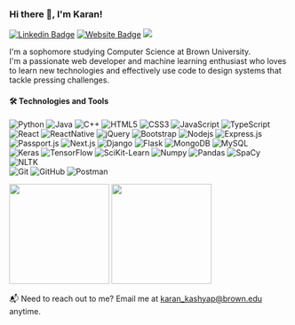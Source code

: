 ### Hi there 👋, I'm Karan!

[![Linkedin Badge](https://img.shields.io/badge/-LinkedIn-0e76a8?style=flat-square&logo=Linkedin&logoColor=white)](https://linkedin.com/in/karan-kashyap04)
[![Website Badge](https://img.shields.io/badge/Website-3b5998?style=flat-square&logo=google-chrome&logoColor=white)](https://karankashyap04.github.io/mysite/)
![](https://visitor-badge.glitch.me/badge?page_id=karankashyap04.karankashyap04)

I'm a sophomore studying Computer Science at Brown University. <br> I'm a passionate web developer and machine learning enthusiast who loves to learn new technologies and effectively use code to design systems that tackle pressing challenges.


#### 🛠 Technologies and Tools
![Python](https://img.shields.io/badge/-Python-black?style=flat-square&logo=Python)
![Java](https://img.shields.io/badge/-java-E34A86?style=flat-square&logo=java)
![C++](https://img.shields.io/badge/-C++-white?style=flat-square&logo=C++)
![HTML5](https://img.shields.io/badge/-HTML5-E34F26?style=flat-square&logo=html5&logoColor=white)
![CSS3](https://img.shields.io/badge/-CSS3-1572B6?style=flat-square&logo=css3)
![JavaScript](https://img.shields.io/badge/-JavaScript-black?style=flat-square&logo=javascript)
![TypeScript](https://img.shields.io/badge/-TypeScript-white?style=flat-square&logo=typescript)
<br>
![React](https://img.shields.io/badge/-React-black?style=flat-square&logo=react)
![ReactNative](https://img.shields.io/badge/-React%20Native-white?style=flat-square&logo=React-native)
![jQuery](https://img.shields.io/badge/-jQuery-blue?style=flat-square&logo=jquery)
![Bootstrap](https://img.shields.io/badge/-Bootstrap-563D7C?style=flat-square&logo=bootstrap)
![Nodejs](https://img.shields.io/badge/-Nodejs-black?style=flat-square&logo=Node.js)
![Express.js](https://img.shields.io/badge/-Expressjs-lightgrey?style=flat-square&logo=Express)
![Passport.js](https://img.shields.io/badge/-Passportjs-white?style=flat-square&logo=Passport)
![Next.js](https://img.shields.io/badge/-Nextjs-blue?style=flat-square&logo=Next.js)
![Django](https://img.shields.io/badge/-Django-black?style=flat-square&logo=django)
![Flask](https://img.shields.io/badge/-Flask-orange?style=flat-square&logo=flask)
![MongoDB](https://img.shields.io/badge/-MongoDB-black?style=flat-square&logo=mongodb)
![MySQL](https://img.shields.io/badge/-MySQL-white?style=flat-square&logo=mysql)
<br>
![Keras](https://img.shields.io/badge/-Keras-red?style=flat-square&logo=keras)
![TensorFlow](https://img.shields.io/badge/-TensorFlow-black?style=flat-square&logo=tensorflow)
![SciKit-Learn](https://img.shields.io/badge/-SciKitLearn-white?style=flat-square&logo=scikit-learn)
![Numpy](https://img.shields.io/badge/-Numpy-black?style=flat-square&logo=numpy)
![Pandas](https://img.shields.io/badge/-Pandas-blue?style=flat-square&logo=pandas)
![SpaCy](https://img.shields.io/badge/-SpaCy-white?style=flat-square&logo=spacy)
![NLTK](https://img.shields.io/badge/-NLTK-green?style=flat-square&logo=nltk)
<br>
![Git](https://img.shields.io/badge/-Git-black?style=flat-square&logo=git)
![GitHub](https://img.shields.io/badge/-GitHub-181717?style=flat-square&logo=github)
![Postman](https://img.shields.io/badge/-Postman-white?style=flat-square&logo=postman)

<p>
  <img height="180em" src="https://github-readme-stats.vercel.app/api?username=karankashyap04&show_icons=true&hide=stars&&hide_border=true&&count_private=true&include_all_commits=true" />
<!--   <img height="180em" src="https://github-readme-stats.vercel.app/api/top-langs/?username=karankashyap04&show_icons=true&hide_border=true&langs_count=8&layout=compact&exclude_repo=Pneumo_attempt_2,Pneumo_attempt_3,Pneumo_attempt_4,Pneumo_attempt_5,pneumonia-live,newuserfrontend,registrationformfrontend,Sitare-Internship-Registrations-Analytics-Karan-,SitareAPIs,networkTutorial1,SimultEqn,SpaceInvader,Pneumo_pythany,Hangman,SpaceInvader2"/> -->
  <img height="180em" src="https://github-readme-streak-stats.herokuapp.com/?user=karankashyap04&theme=radical)" />
</p>


📬 Need to reach out to me? Email me at karan_kashyap@brown.edu anytime.

<!-- - 👋 Hi, I’m @karankashyap04
- 👀 I’m interested in ...
- 🌱 I’m currently learning ...
- 💞️ I’m looking to collaborate on ...
- 📫 How to reach me ... -->

<!---
karankashyap04/karankashyap04 is a ✨ special ✨ repository because its `README.md` (this file) appears on your GitHub profile.
You can click the Preview link to take a look at your changes.
--->

